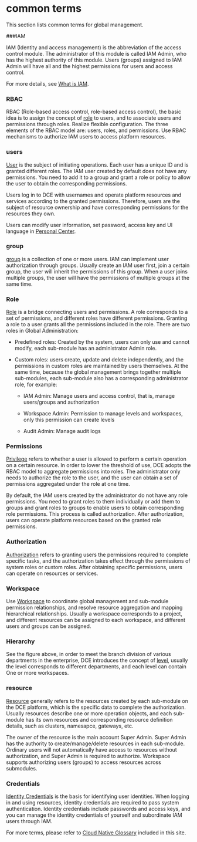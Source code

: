# common terms

This section lists common terms for global management.

###IAM

IAM (Identity and access management) is the abbreviation of the access control module. The administrator of this module is called IAM Admin, who has the highest authority of this module.
Users (groups) assigned to IAM Admin will have all and the highest permissions for users and access control.

For more details, see [What is IAM](../user-guide/01UserandAccess/iam.md).

### RBAC

RBAC (Role-based access control, role-based access control), the basic idea is to assign the concept of [role](../user-guide/01UserandAccess/Role.md) to users, and to associate users and permissions through roles. Realize flexible configuration.
The three elements of the RBAC model are: users, roles, and permissions. Use RBAC mechanisms to authorize IAM users to access platform resources.

### users

[User](../user-guide/01UserandAccess/User.md) is the subject of initiating operations. Each user has a unique ID and is granted different roles.
The IAM user created by default does not have any permissions. You need to add it to a group and grant a role or policy to allow the user to obtain the corresponding permissions.

Users log in to DCE with usernames and operate platform resources and services according to the granted permissions.
Therefore, users are the subject of resource ownership and have corresponding permissions for the resources they own.

Users can modify user information, set password, access key and UI language in [Personal Center](../user-guide/06PersonalCenter/SecuritySetting.md).

### group

[group](../user-guide/01UserandAccess/Group.md) is a collection of one or more users. IAM can implement user authorization through groups.
Usually create an IAM user first, join a certain group, the user will inherit the permissions of this group. When a user joins multiple groups, the user will have the permissions of multiple groups at the same time.

### Role

[Role](../user-guide/01UserandAccess/Role.md) is a bridge connecting users and permissions. A role corresponds to a set of permissions, and different roles have different permissions. Granting a role to a user grants all the permissions included in the role. There are two roles in Global Administration:

- Predefined roles: Created by the system, users can only use and cannot modify, each sub-module has an administrator Admin role.

- Custom roles: users create, update and delete independently, and the permissions in custom roles are maintained by users themselves. At the same time, because the global management brings together multiple sub-modules, each sub-module also has a corresponding administrator role, for example:

    - IAM Admin: Manage users and access control, that is, manage users/groups and authorization

    - Workspace Admin: Permission to manage levels and workspaces, only this permission can create levels

    - Audit Admin: Manage audit logs

### Permissions

[Privilege](../user-guide/01UserandAccess/iam.md) refers to whether a user is allowed to perform a certain operation on a certain resource.
In order to lower the threshold of use, DCE adopts the RBAC model to aggregate permissions into roles. The administrator only needs to authorize the role to the user, and the user can obtain a set of permissions aggregated under the role at one time.

By default, the IAM users created by the administrator do not have any role permissions. You need to grant roles to them individually or add them to groups and grant roles to groups to enable users to obtain corresponding role permissions. This process is called authorization.
After authorization, users can operate platform resources based on the granted role permissions.

### Authorization

[Authorization](../user-guide/01UserandAccess/iam.md) refers to granting users the permissions required to complete specific tasks, and the authorization takes effect through the permissions of system roles or custom roles.
After obtaining specific permissions, users can operate on resources or services.

### Workspace

Use [Workspace](../user-guide/02Workspace/Workspaces.md) to coordinate global management and sub-module permission relationships, and resolve resource aggregation and mapping hierarchical relationships.
Usually a workspace corresponds to a project, and different resources can be assigned to each workspace, and different users and groups can be assigned.



### Hierarchy

See the figure above, in order to meet the branch division of various departments in the enterprise, DCE introduces the concept of [level](../user-guide/02Workspace/ws-folder.md), usually the level corresponds to different departments, and each level can contain One or more workspaces.

### resource

[Resource](../user-guide/02Workspace/quota.md) generally refers to the resources created by each sub-module on the DCE platform, which is the specific data to complete the authorization.
Usually resources describe one or more operation objects, and each sub-module has its own resources and corresponding resource definition details, such as clusters, namesapce, gateways, etc.

The owner of the resource is the main account Super Admin. Super Admin has the authority to create/manage/delete resources in each sub-module. Ordinary users will not automatically have access to resources without authorization, and Super Admin is required to authorize.
Workspace supports authorizing users (groups) to access resources across submodules.

### Credentials

[Identity Credentials](../user-guide/01UserandAccess/idprovider.md) is the basis for identifying user identities. When logging in and using resources, identity credentials are required to pass system authentication.
Identity credentials include passwords and access keys, and you can manage the identity credentials of yourself and subordinate IAM users through IAM.

For more terms, please refer to [Cloud Native Glossary](../..//dce/terms.md) included in this site.